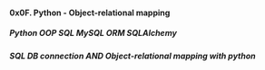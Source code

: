 #### 0x0F. Python - Object-relational mapping
##### Python OOP SQL MySQL ORM SQLAlchemy

___SQL DB connection AND Object-relational mapping with python___
